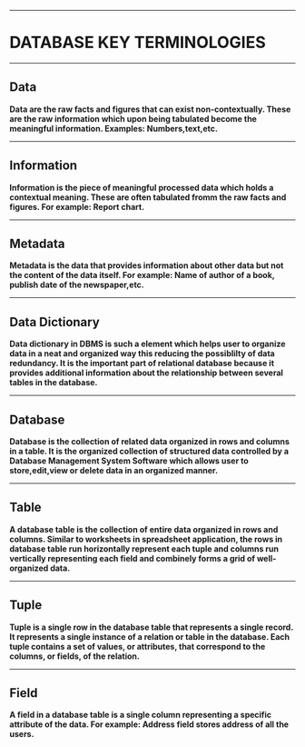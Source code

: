 
---
# DATABASE KEY TERMINOLOGIES

---

## Data
**Data are the raw facts and figures that can exist non-contextually. These are the raw information which upon being tabulated become the meaningful information. Examples: Numbers,text,etc.**

---
## Information
**Information is the piece of meaningful processed data which holds a contextual meaning. These are often tabulated fromm the raw facts and figures. For example: Report chart.**

---
## Metadata
**Metadata is the data that provides information about other data but not the content of the data itself. For example: Name of author of a book, publish date of the newspaper,etc.**

---
## Data Dictionary
**Data dictionary in DBMS is such a element which helps user to organize data in a neat and organized way this reducing the possiblilty of data redundancy. It is the important part of relational database because it provides additional information about the relationship between several tables in the database.**

---
## Database
**Database is the collection of related data organized in rows and columns in a table. It is the organized collection of structured data controlled by a Database Management System Software which allows user to store,edit,view or delete data in an organized manner.**

---
## Table
**A database table is the collection of entire data organized in rows and columns. Similar to worksheets in spreadsheet application, the rows in database table run horizontally represent each tuple and columns run vertically representing each field and combinely forms a grid of well-organized data.**

---
## Tuple
**Tuple is a single row in the database table that represents a single record. It represents a single instance of a relation or table in the database. Each tuple contains a set of values, or attributes, that correspond to the columns, or fields, of the relation.**

---
## Field
**A field in a database table is a single column representing a specific attribute of the data. For example: Address field stores address of all the users.**


